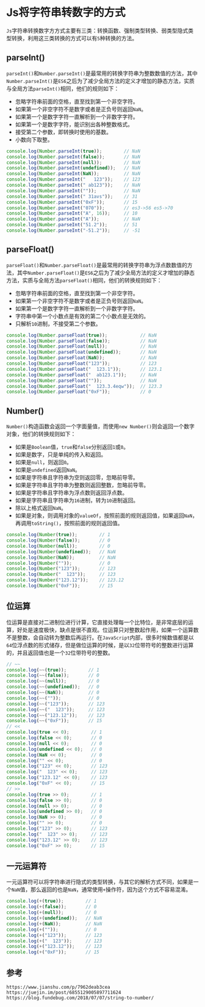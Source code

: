 # Js将字符串转数字的方式
`Js`字符串转换数字方方式主要有三类：转换函数、强制类型转换、弱类型隐式类型转换，利用这三类转换的方式可以有`5`种转换的方法。

## parseInt()
`parseInt()`和`Number.parseInt()`是最常用的转换字符串为整数数值的方法，其中`Number.parseInt()`是`ES6`之后为了减少全局方法的定义才增加的静态方法，实质与全局方法`parseInt()`相同，他们的规则如下：
* 忽略字符串前面的空格，直至找到第一个非空字符。
* 如果第一个非空字符不是数字或者是正负号则返回`NaN`。
* 如果第一个是数字字符一直解析到一个非数字字符。
* 如果第一个是数字字符，能识别出各种整数格式。
* 接受第二个参数，即转换时使用的基数。
* 小数向下取整。

```javascript
console.log(Number.parseInt(true));        // NaN
console.log(Number.parseInt(false));       // NaN
console.log(Number.parseInt(null));        // NaN
console.log(Number.parseInt(undefined));   // NaN
console.log(Number.parseInt(NaN));         // NaN
console.log(Number.parseInt("   123"));    // 123
console.log(Number.parseInt(" ab123"));    // NaN
console.log(Number.parseInt(""));          // NaN
console.log(Number.parseInt(" 31avs"));    // 31
console.log(Number.parseInt("0xF"));       // 15
console.log(Number.parseInt("070"));       // es3->56 es5->70
console.log(Number.parseInt("A", 16));     // 10
console.log(Number.parseInt("A"));         // NaN
console.log(Number.parseInt("51.2"));      // 51
console.log(Number.parseInt("-51.2"));     // -51
```

## parseFloat()
`parseFloat()`和`Number.parseFloat()`是最常用的转换字符串为浮点数数值的方法，其中`Number.parseFloat()`是`ES6`之后为了减少全局方法的定义才增加的静态方法，实质与全局方法`parseFloat()`相同，他们的转换规则如下：
* 忽略字符串前面的空格，直至找到第一个非空字符。
* 如果第一个非空字符不是数字或者是正负号则返回`NaN`。
* 如果第一个是数字字符一直解析到一个非数字字符。
* 字符串中第一个小数点是有效的第二个小数点是无效的。
* 只解析`10`进制，不接受第二个参数。

```javascript
console.log(Number.parseFloat(true));            // NaN
console.log(Number.parseFloat(false));           // NaN
console.log(Number.parseFloat(null));            // NaN
console.log(Number.parseFloat(undefined));       // NaN
console.log(Number.parseFloat(NaN));             // NaN
console.log(Number.parseFloat("123"));           // 123
console.log(Number.parseFloat("  123.1"));       // 123.1
console.log(Number.parseFloat("  ab123.1"));     // NaN
console.log(Number.parseFloat(""));              // NaN
console.log(Number.parseFloat("  123.3.4eqw"));  // 123.3
console.log(Number.parseFloat("0xF"));           // 0
```

## Number()
`Number()`构造函数会返回一个字面量值，而使用`new Number()`则会返回一个数字对象，他们的转换规则如下：
* 如果是`Boolean`值，`true`和`false`分别返回`1`或`0`。
* 如果是数字，只是单纯的传入和返回。
* 如果是`null`，则返回`0`。
* 如果是`undefined`返回`NaN`。
* 如果是字符串且字符串为空则返回零，忽略前导零。
* 如果是字符串且字符串为整数则返回整数，忽略前导零。
* 如果是字符串且字符串为浮点数则返回浮点数。
* 如果是字符串且字符串为`16`进制，转为`10`进制返回。
* 除以上格式返回`NaN`。
* 如果是对象，则调用对象的`valueOf`，按照前面的规则返回值，如果返回`NaN`，再调用`toString()`，按照前面的规则返回值。

```javascript
console.log(Number(true));        // 1
console.log(Number(false));       // 0
console.log(Number(null));        // 0
console.log(Number(undefined));   // NaN
console.log(Number(NaN));         // NaN
console.log(Number(""));          // 0
console.log(Number("123"));       // 123
console.log(Number("  123"));     // 123
console.log(Number("123.12"));    // 123.12
console.log(Number("0xF"));       // 15
```

## 位运算
位运算是直接对二进制位进行计算，它直接处理每一个比特位，是非常底层的运算，好处是速度极快，缺点是很不直观。位运算只对整数起作用，如果一个运算数不是整数，会自动转为整数后再运行。在`JavaScript`内部，很多时候数值都是以`64`位浮点数的形式储存，但是做位运算的时候，是以`32`位带符号的整数进行运算的，并且返回值也是一个`32`位带符号的整数。

```javascript
// ~~
console.log(~~(true));        // 1
console.log(~~(false));       // 0
console.log(~~(null));        // 0
console.log(~~(undefined));   // 0
console.log(~~(NaN));         // 0
console.log(~~(""));          // 0
console.log(~~("123"));       // 123
console.log(~~("  123"));     // 123
console.log(~~("123.12"));    // 123
console.log(~~("0xF"));       // 15
// <<
console.log(true << 0);        // 1
console.log(false << 0);       // 0
console.log(null << 0);        // 0
console.log(undefined << 0);   // 0
console.log(NaN << 0);         // 0
console.log("" << 0);          // 0
console.log("123" << 0);       // 123
console.log("  123" << 0);     // 123
console.log("123.12" << 0);    // 123
console.log("0xF" << 0);       // 15
// >>
console.log(true >> 0);        // 1
console.log(false >> 0);       // 0
console.log(null >> 0);        // 0
console.log(undefined >> 0);   // 0
console.log(NaN >> 0);         // 0
console.log("" >> 0);          // 0
console.log("123" >> 0);       // 123
console.log("  123" >> 0);     // 123
console.log("123.12" >> 0);    // 123
console.log("0xF" >> 0);       // 15
```

## 一元运算符
一元运算符可以将字符串进行隐式的类型转换，与其它的解析方式不同，如果是一个`NaN`值，那么返回的也是`NaN`，通常使用`+`操作符，因为这个方式不容易混淆。

```javascript
console.log(+(true));        // 1
console.log(+(false));       // 0
console.log(+(null));        // 0
console.log(+(undefined));   // NaN
console.log(+(NaN));         // NaN
console.log(+(""));          // 0
console.log(+("123"));       // 123
console.log(+("  123"));     // 123
console.log(+("123.12"));    // 123
console.log(+("0xF"));       // 15
```




## 参考

```
https://www.jianshu.com/p/7962deab3cea
https://juejin.im/post/6855129005897711624
https://blog.fundebug.com/2018/07/07/string-to-number/
```